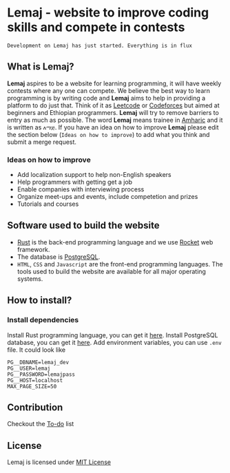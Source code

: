 # Lemaj - website to improve coding skills and compete in contests

```
Development on Lemaj has just started. Everything is in flux
```
## What is Lemaj?

__Lemaj__ aspires to be a website for learning programming, it will have weekly contests where any one can compete. We believe the best way to learn programming is by writing code and __Lemaj__ aims to help in providing a platform to do just that. Think of it as [Leetcode](https://leetcode.com) or [Codeforces](https://codeforces.com) but aimed at beginners and Ethiopian programmers. __Lemaj__ will try to remove barriers to entry as much as possible. The word __Lemaj__ means trainee in [Amharic](https://en.wikipedia.org/wiki/Amharic) and it is written as `ለማጅ`. If you have an idea on how to improve __Lemaj__ please edit the section below (`Ideas on how to improve`) to add what you think and submit a merge request.

### Ideas on how to improve

- Add localization support to help non-English speakers
- Help programmers with getting get a job
- Enable companies with interviewing process
- Organize meet-ups and events, include competetion and prizes
- Tutorials and courses

## Software used to build the website

- [Rust](https://www.rust-lang.org "Rust programming language") is the back-end programming language and we use [Rocket](https://rocket.rs) web framework.
- The database is [PostgreSQL](https://www.postgresql.org "PostgreSQL Database").
- `HTML`, `CSS` and `Javascript` are the front-end programming languages.
The tools used to build the website are available for all major operating systems. 

## How to install?

### Install dependencies

Install Rust programming language, you can get it [here](https://www.rust-lang.org/tools/install).
Install PostgreSQL database, you can get it [here](https://www.postgresql.org/download).
Add environment variables, you can use `.env` file. It could look like
```
PG__DBNAME=lemaj_dev
PG__USER=lemaj
PG__PASSWORD=lemajpass
PG__HOST=localhost
MAX_PAGE_SIZE=50
```

## Contribution

Checkout the [To-do](TODO.md "The To-do list") list

## License

Lemaj is licensed under [MIT License](https://opensource.org/licenses/MIT "MIT License")